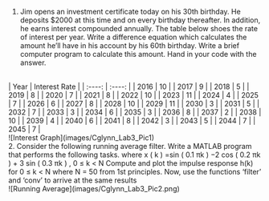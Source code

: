 1. Jim opens an investment certificate today on his 30th birthday. He deposits $2000 at this time
and on every birthday thereafter. In addition, he earns interest compounded annually. The
table below shoes the rate of interest per year. Write a difference equation which calculates
the amount he’ll have in his account by his 60th birthday. Write a brief computer program to
calculate this amount. Hand in your code with the answer.
<br>
| Year | Interest Rate |
| :----: | :----: |
| 2016  | 10 |
| 2017  | 9 |
| 2018  | 5 |
| 2019  | 8 |
| 2020  | 7 |
| 2021  | 8 |
| 2022  | 10 |
| 2023  | 11 |
| 2024  | 4 |
| 2025  | 7 |
| 2026  | 6 |
| 2027  | 8 |
| 2028  | 10 |
| 2029  | 11 |
| 2030  | 3 |
| 2031  | 5 |
| 2032  | 7 |
| 2033  | 3 |
| 2034  | 6 |
| 2035  | 3 |
| 2036  | 8 |
| 2037  | 2 |
| 2038  | 10 |
| 2039  | 4 |
| 2040  | 6 |
| 2041  | 8 |
| 2042  | 3 |
| 2043  | 5 |
| 2044  | 7 |
| 2045  | 7 |
<br>
![Interest Graph](images/Cglynn_Lab3_Pic1)
<br>
2. Consider the following running average filter. Write a MATLAB program that performs the
following tasks.
where x ( k ) =sin ( 0.1 πk ) −2 cos ( 0.2 πk ) + 3 sin ( 0.3 πk ) , 0 ≤ k < N
Compute and plot the impulse response h(k) for 0 ≤ k < N where N = 50 from 1st
principles. Now, use the functions ‘filter’ and ‘conv’ to arrive at the same results
<br>
![Running Average](images/Cglynn_Lab3_Pic2.png)
<br>
